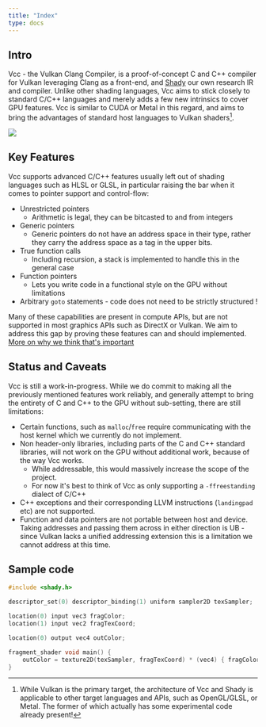```yaml
---
title: "Index"
type: docs
---
```


## Intro

Vcc - the Vulkan Clang Compiler, is a proof-of-concept C and C++ compiler for Vulkan leveraging Clang as a front-end, and [Shady](https://github.com/Hugobros3/shady) our own research IR and compiler. Unlike other shading languages, Vcc aims to stick closely to standard C/C++ languages and merely adds a few new intrinsics to cover GPU features. Vcc is similar to CUDA or Metal in this regard, and aims to bring the advantages of standard host languages to Vulkan shaders[^which_api].

[^which_api]: While Vulkan is the primary target, the architecture of Vcc and Shady is applicable to other target languages and APIs, such as OpenGL/GLSL, or Metal. The former of which actually has some experimental code already present!

![](vcc.png)

## Key Features

Vcc supports advanced C/C++ features usually left out of shading languages such as HLSL or GLSL, in particular raising the bar when it comes to pointer support and control-flow:

 * Unrestricted pointers
   * Arithmetic is legal, they can be bitcasted to and from integers
 * Generic pointers
   * Generic pointers do not have an address space in their type, rather they carry the address space as a tag in the upper bits.
 * True function calls
   * Including recursion, a stack is implemented to handle this in the general case
 * Function pointers
   * Lets you write code in a functional style on the GPU without limitations
 * Arbitrary `goto` statements - code does not need to be strictly structured !

Many of these capabilities are present in compute APIs, but are not supported in most graphics APIs such as DirectX or Vulkan. We aim to address this gap by proving these features can and should implemented. [More on why we think that's important](why)

## Status and Caveats

Vcc is still a work-in-progress. While we do commit to making all the previously mentioned features work reliably, and generally attempt to bring the entirety of C and C++ to the GPU without sub-setting, there are still limitations:

 * Certain functions, such as `malloc`/`free` require communicating with the host kernel which we currently do not implement.
 * Non header-only libraries, including parts of the C and C++ standard libraries, will not work on the GPU without additional work, because of the way Vcc works.
   * While addressable, this would massively increase the scope of the project.
   * For now it's best to think of Vcc as only supporting a `-ffreestanding` dialect of C/C++
 * C++ exceptions and their corresponding LLVM instructions (`landingpad` etc) are not supported.
 * Function and data pointers are not portable between host and device. Taking addresses and passing them across in either direction is UB - since Vulkan lacks a unified addressing extension this is a limitation we cannot address at this time.

## Sample code

```c
#include <shady.h>

descriptor_set(0) descriptor_binding(1) uniform sampler2D texSampler;

location(0) input vec3 fragColor;
location(1) input vec2 fragTexCoord;

location(0) output vec4 outColor;

fragment_shader void main() {
    outColor = texture2D(texSampler, fragTexCoord) * (vec4) { fragColor.x * 2.5f, fragColor.y * 2.5f, fragColor.z * 2.5f, 1.0f };
}
```
